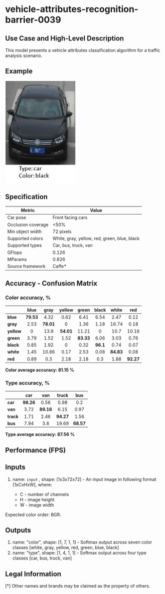 # vehicle-attributes-recognition-barrier-0039

## Use Case and High-Level Description

This model presents a vehicle attributes classification algorithm for a traffic analysis scenario.

## Example

![](./vehicle-attributes-recognition-barrier-0039-1.png)

## Specification

| Metric                | Value                                        |
|-----------------------|----------------------------------------------|
| Car pose              | Front facing cars                            |
| Occlusion coverage    | <50%                                         |
| Min object width      | 72 pixels                                    |
| Supported colors      | White, gray, yellow, red, green, blue, black |
| Supported types       | Car, bus, truck, van                         |
| GFlops                | 0.126                                        |
| MParams               | 0.626                                        |
| Source framework      | Caffe\*                                      |

## Accuracy - Confusion Matrix

### Color accuracy, %

|           | blue     | gray     | yellow   | green    | black    | white    | red      |
|-----------|:--------:|:--------:|:--------:|:--------:|:--------:|:--------:|:--------:|
|**blue**   |**79.53** | 4.32     | 0.62     | 6.41     | 6.54     | 2.47     | 0.12     |
|**gray**   | 2.53     |**78.01** | 0        | 1.36     | 1.18     | 16.74    | 0.18     |
|**yellow** | 0        | 13.9     |**54.01** | 11.21    | 0        | 10.7     | 10.16    |
|**green**  | 3.79     | 1.52     | 1.52     |**83.33** | 6.06     | 3.03     | 0.76     |
|**black**  | 0.85     | 1.92     | 0        | 0.32     |**96.1**  | 0.74     | 0.07     |
|**white**  | 1.45     | 10.86    | 0.17     | 2.53     | 0.08     |**84.83** | 0.08     |
|**red**    | 0.89     | 0.3      | 2.18     | 2.18     | 0.3      | 1.88     |**92.27** |

**Color average accuracy: 81.15 %**

### Type accuracy, %

|          | car     | van     | truck   | bus     |
|----------|:-------:|:-------:|:-------:|:-------:|
|**car**   |**98.26**| 0.56    | 0.98    | 0.2     |
|**van**   | 3.72    |**89.16**| 6.15    | 0.97    |
|**track** | 1.71    | 2.46    |**94.27**| 1.56    |
|**bus**   | 7.94    | 3.8     | 19.69   |**68.57**|

**Type average accuracy: 87.56 %**

## Performance (FPS)

## Inputs

1.	name: `input` , shape: [1x3x72x72] - An input image in following format
[1xCxHxW], where:

    - C - number of channels
    - H - image height
    - W - image width

Expected color order: BGR.

## Outputs

1.	name: "color", shape: [1, 7, 1, 1] - Softmax output across seven color classes
    [white, gray, yellow, red, green, blue, black]
2.	name: "type", shape: [1, 4, 1, 1] - Softmax output across four type classes
    [car, bus, truck, van]

## Legal Information
[\*] Other names and brands may be claimed as the property of others.
